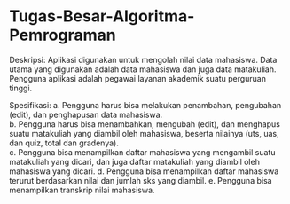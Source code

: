 # Tugas-Besar-Algoritma-Pemrograman

Deskripsi: Aplikasi digunakan untuk mengolah nilai data mahasiswa. Data utama yang 
digunakan adalah data mahasiswa dan juga data matakuliah. Pengguna aplikasi adalah 
pegawai layanan akademik suatu perguruan tinggi.  

Spesifikasi: 
a. Pengguna harus bisa melakukan penambahan, pengubahan (edit), dan penghapusan data mahasiswa.  
b. Pengguna harus bisa menambahkan, mengubah (edit), dan menghapus suatu matakuliah yang diambil oleh mahasiswa, beserta nilainya (uts, uas, dan quiz, total dan gradenya).  
c. Pengguna bisa menampilkan daftar mahasiswa yang mengambil suatu matakuliah yang dicari, dan juga daftar matakuliah yang diambil oleh mahasiswa yang dicari. 
d. Pengguna bisa menampilkan daftar mahasiswa terurut berdasarkan nilai dan jumlah sks yang diambil. 
e. Pengguna bisa menampilkan transkrip nilai mahasiswa.
